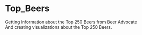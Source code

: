 # Top_Beers
Getting Information about the Top 250 Beers from Beer Advocate  
And creating visualizations about the Top 250 Beers.